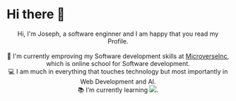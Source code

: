 <h1>Hi there 👋</h1>
<p align="center">
  Hi, I'm Joseph, a software enginner and I am happy that you read my Profile.
  <br>
  <br>
  🔬 I'm currently emproving my Software development skills at <a href="https://www.microverse.org/">MicroverseInc</a>, which is online school for Software development.
  <br>
  💻 I am much in everything that touches technology but most importantly in Web Development and AI.
  <br>
  📚 I’m currently learning <code><img src="https://img.icons8.com/color/50/000000/nodejs.png"/></code>.
  <br>
